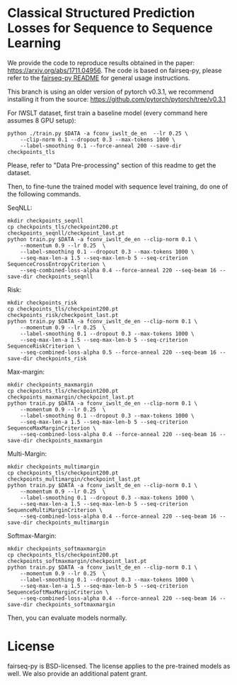 # Classical Structured Prediction Losses for Sequence to Sequence Learning

We provide the code to reproduce results obtained in the paper: https://arxiv.org/abs/1711.04956.
The code is based on fairseq-py, please refer to the [fairseq-py README](https://github.com/pytorch/fairseq) for general usage instructions.

This branch is using an older version of pytorch v0.3.1, we recommend installing it from the source: https://github.com/pytorch/pytorch/tree/v0.3.1

For IWSLT dataset, first train a baseline model (every command here assumes 8 GPU setup):
```
python ./train.py $DATA -a fconv_iwslt_de_en  --lr 0.25 \
    --clip-norm 0.1 --dropout 0.3 --max-tokens 1000 \
    --label-smoothing 0.1 --force-anneal 200 --save-dir checkpoints_tls
```
Please, refer to "Data Pre-processing" section of this readme to get the dataset.

Then, to fine-tune the trained model with sequence level training, do one of the following commands.

SeqNLL:
```
mkdir checkpoints_seqnll
cp checkpoints_tls/checkpoint200.pt checkpoints_seqnll/checkpoint_last.pt
python train.py $DATA -a fconv_iwslt_de_en --clip-norm 0.1 \
    --momentum 0.9 --lr 0.25  \
    --label-smoothing 0.1 --dropout 0.3 --max-tokens 1000 \
    --seq-max-len-a 1.5 --seq-max-len-b 5 --seq-criterion SequenceCrossEntropyCriterion \
    --seq-combined-loss-alpha 0.4 --force-anneal 220 --seq-beam 16 --save-dir checkpoints_seqnll
```

Risk:
```
mkdir checkpoints_risk
cp checkpoints_tls/checkpoint200.pt checkpoints_risk/checkpoint_last.pt
python train.py $DATA -a fconv_iwslt_de_en --clip-norm 0.1 \
    --momentum 0.9 --lr 0.25  \
    --label-smoothing 0.1 --dropout 0.3 --max-tokens 1000 \
    --seq-max-len-a 1.5 --seq-max-len-b 5 --seq-criterion SequenceRiskCriterion \
    --seq-combined-loss-alpha 0.5 --force-anneal 220 --seq-beam 16 --save-dir checkpoints_risk
```

Max-margin:
```
mkdir checkpoints_maxmargin
cp checkpoints_tls/checkpoint200.pt checkpoints_maxmargin/checkpoint_last.pt
python train.py $DATA -a fconv_iwslt_de_en --clip-norm 0.1 \
    --momentum 0.9 --lr 0.25  \
    --label-smoothing 0.1 --dropout 0.3 --max-tokens 1000 \
    --seq-max-len-a 1.5 --seq-max-len-b 5 --seq-criterion SequenceMaxMarginCriterion \
    --seq-combined-loss-alpha 0.4 --force-anneal 220 --seq-beam 16 --save-dir checkpoints_maxmargin
```

Multi-Margin:
```
mkdir checkpoints_multimargin
cp checkpoints_tls/checkpoint200.pt checkpoints_multimargin/checkpoint_last.pt
python train.py $DATA -a fconv_iwslt_de_en --clip-norm 0.1 \
    --momentum 0.9 --lr 0.25  \
    --label-smoothing 0.1 --dropout 0.3 --max-tokens 1000 \
    --seq-max-len-a 1.5 --seq-max-len-b 5 --seq-criterion SequenceMultiMarginCriterion \
    --seq-combined-loss-alpha 0.4 --force-anneal 220 --seq-beam 16 --save-dir checkpoints_multimargin
```

Softmax-Margin:
```
mkdir checkpoints_softmaxmargin
cp checkpoints_tls/checkpoint200.pt checkpoints_softmaxmargin/checkpoint_last.pt
python train.py $DATA -a fconv_iwslt_de_en --clip-norm 0.1 \
    --momentum 0.9 --lr 0.25  \
    --label-smoothing 0.1 --dropout 0.3 --max-tokens 1000 \
    --seq-max-len-a 1.5 --seq-max-len-b 5 --seq-criterion SequenceSoftMaxMarginCriterion \
    --seq-combined-loss-alpha 0.4 --force-anneal 220 --seq-beam 16 --save-dir checkpoints_softmaxmargin
```

Then, you can evaluate models normally.

# License
fairseq-py is BSD-licensed.
The license applies to the pre-trained models as well.
We also provide an additional patent grant.
